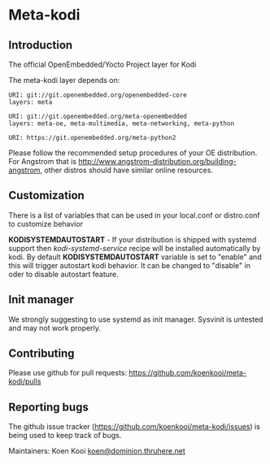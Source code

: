 # Meta-kodi

## Introduction

The official OpenEmbedded/Yocto Project layer for Kodi

The meta-kodi layer depends on:

	URI: git://git.openembedded.org/openembedded-core
	layers: meta

	URI: git://git.openembedded.org/meta-openembedded
	layers: meta-oe, meta-multimedia, meta-networking, meta-python
	
	URI: https://git.openembedded.org/meta-python2

Please follow the recommended setup procedures of your OE distribution. For Angstrom that is http://www.angstrom-distribution.org/building-angstrom, other distros should have similar online resources.

## Customization

There is a list of variables that can be used in your local.conf or distro.conf to customize behavior

**KODISYSTEMDAUTOSTART** - If your distribution is shipped with systemd support then
*kodi-systemd-service* recipe will be installed automatically by kodi. By default **KODISYSTEMDAUTOSTART**
variable is set to "enable" and this will trigger autostart kodi behavior. It can be changed to "disable" 
in oder to disable autostart feature.

## Init manager

We strongly suggesting to use systemd as init manager. Sysvinit is untested and may not work properly.

## Contributing

Please use github for pull requests: https://github.com/koenkooi/meta-kodi/pulls

## Reporting bugs

The github issue tracker (https://github.com/koenkooi/meta-kodi/issues) is being used to keep track of bugs.

Maintainers: Koen Kooi <koen@dominion.thruhere.net>
